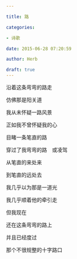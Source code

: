 ```yaml
---

title: 路

categories:

- 诗歌

date: 2015-06-28 07:20:59

author: Herb

draft: true
---
```


沿着这条弯弯的路走

仿佛那是阳关道

我从未怀疑一路风景

正如我不曾怀疑我的心



目睹一条笔直的路

穿过了我弯弯的路　或凌驾

从笔直的来处来

到笔直的远处去

我几乎以为那是一道光

我几乎顺着他的牵引走



但我现在

还在这条弯弯的路上

并且已经度过

那个不很规整的十字路口